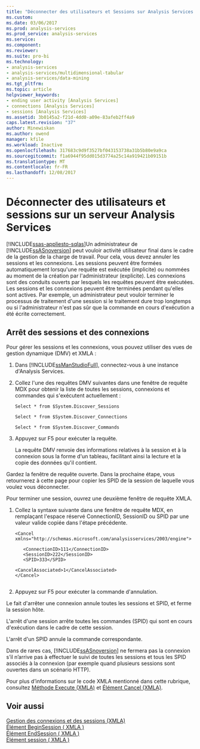 ```yaml
---
title: "Déconnecter des utilisateurs et Sessions sur Analysis Services Server | Documents Microsoft"
ms.custom: 
ms.date: 03/06/2017
ms.prod: analysis-services
ms.prod_service: analysis-services
ms.service: 
ms.component: 
ms.reviewer: 
ms.suite: pro-bi
ms.technology:
- analysis-services
- analysis-services/multidimensional-tabular
- analysis-services/data-mining
ms.tgt_pltfrm: 
ms.topic: article
helpviewer_keywords:
- ending user activity [Analysis Services]
- connections [Analysis Services]
- sessions [Analysis Services]
ms.assetid: 3b0145a2-f21d-4dd0-a09e-83afeb2ff4a9
caps.latest.revision: "37"
author: Minewiskan
ms.author: owend
manager: kfile
ms.workload: Inactive
ms.openlocfilehash: 317683c9d9f3527bf043153738a31b5b80e9a9ca
ms.sourcegitcommit: f1a6944f95dd015d3774a25c14a919421b09151b
ms.translationtype: MT
ms.contentlocale: fr-FR
ms.lasthandoff: 12/08/2017
---
```

# <a name="disconnect-users-and-sessions-on-analysis-services-server"></a>Déconnecter des utilisateurs et sessions sur un serveur Analysis Services
[!INCLUDE[ssas-appliesto-sqlas](../../includes/ssas-appliesto-sqlas.md)]Un administrateur de [!INCLUDE[ssASnoversion](../../includes/ssasnoversion-md.md)] peut vouloir activité utilisateur final dans le cadre de la gestion de la charge de travail. Pour cela, vous devez annuler les sessions et les connexions. Les sessions peuvent être formées automatiquement lorsqu'une requête est exécutée (implicite) ou nommées au moment de la création par l'administrateur (explicite). Les connexions sont des conduits ouverts par lesquels les requêtes peuvent être exécutées. Les sessions et les connexions peuvent être terminées pendant qu'elles sont actives. Par exemple, un administrateur peut vouloir terminer le processus de traitement d'une session si le traitement dure trop longtemps ou si l'administrateur n'est pas sûr que la commande en cours d'exécution a été écrite correctement.  
  
## <a name="ending-sessions-and-connections"></a>Arrêt des sessions et des connexions  
 Pour gérer les sessions et les connexions, vous pouvez utiliser des vues de gestion dynamique (DMV) et XMLA :  
  
1.  Dans [!INCLUDE[ssManStudioFull](../../includes/ssmanstudiofull-md.md)], connectez-vous à une instance d'Analysis Services.  
  
2.  Collez l'une des requêtes DMV suivantes dans une fenêtre de requête MDX pour obtenir la liste de toutes les sessions, connexions et commandes qui s'exécutent actuellement :  
  
     `Select * from $System.Discover_Sessions`  
  
     `Select * from $System.Discover_Connections`  
  
     `Select * from $System.Discover_Commands`  
  
3.  Appuyez sur F5 pour exécuter la requête.  
  
     La requête DMV renvoie des informations relatives à la session et à la connexion sous la forme d'un tableau, facilitant ainsi la lecture et la copie des données qu'il contient.  
  
 Gardez la fenêtre de requête ouverte. Dans la prochaine étape, vous retournerez à cette page pour copier les SPID de la session de laquelle vous voulez vous déconnecter.  
  
 Pour terminer une session, ouvrez une deuxième fenêtre de requête XMLA.  
  
1.  Collez la syntaxe suivante dans une fenêtre de requête MDX, en remplaçant l'espace réservé ConnectionID, SessionID ou SPID par une valeur valide copiée dans l'étape précédente.  
  
    ```  
    <Cancel xmlns="http://schemas.microsoft.com/analysisservices/2003/engine">  
  
       <ConnectionID>111</ConnectionID>  
       <SessionID>222</SessionID>  
       <SPID>333</SPID>  
  
    <CancelAssociated>1</CancelAssociated>  
    </Cancel>  
  
    ```  
  
2.  Appuyez sur F5 pour exécuter la commande d'annulation.  
  
 Le fait d'arrêter une connexion annule toutes les sessions et SPID, et ferme la session hôte.  
  
 L'arrêt d'une session arrête toutes les commandes (SPID) qui sont en cours d'exécution dans le cadre de cette session.  
  
 L'arrêt d'un SPID annule la commande correspondante.  
  
 Dans de rares cas, [!INCLUDE[ssASnoversion](../../includes/ssasnoversion-md.md)] ne fermera pas la connexion s’il n’arrive pas à effectuer le suivi de toutes les sessions et tous les SPID associés à la connexion (par exemple quand plusieurs sessions sont ouvertes dans un scénario HTTP).  
  
 Pour plus d’informations sur le code XMLA mentionné dans cette rubrique, consultez [Méthode Execute &#40;XMLA&#41;](../../analysis-services/xmla/xml-elements-methods-execute.md) et [Élément Cancel &#40;XMLA&#41;](../../analysis-services/xmla/xml-elements-commands/cancel-element-xmla.md).  
  
## <a name="see-also"></a>Voir aussi  
 [Gestion des connexions et des sessions &#40;XMLA&#41;](../../analysis-services/multidimensional-models-scripting-language-assl-xmla/managing-connections-and-sessions-xmla.md)   
 [Élément BeginSession &#40; XMLA &#41;](../../analysis-services/xmla/xml-elements-headers/beginsession-element-xmla.md)   
 [Élément EndSession &#40; XMLA &#41;](../../analysis-services/xmla/xml-elements-headers/endsession-element-xmla.md)   
 [Élément session &#40; XMLA &#41;](../../analysis-services/xmla/xml-elements-headers/session-element-xmla.md)  
  
  
